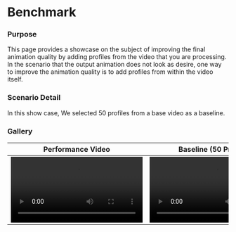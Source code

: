 # Benchmark




### Purpose
This page provides a showcase on the subject of improving the final animation quality by adding profiles from the video that you are processing. 
In the scenario that the output animation does not look as desire, one way to improve the animation quality is to add profiles from within the video itself. 


### Scenario Detail
In this show case, 
We selected 50 profiles from a base video as a baseline. 

### Gallery
| Performance Video | Baseline (50 Profiles) | 
| ------------- | ------------- |
| <video src="https://github.com/ZukunFCS/artifacts/raw/refs/heads/master/benchmarks/references/Gendou_normal_t01.mp4"> | <video src="https://github.com/ZukunFCS/artifacts/raw/refs/heads/master/benchmarks/baselines/Gendou_normal_t01.mp4"> |
